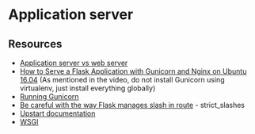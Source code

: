 # Application server
## Resources
* [Application server vs web server](https://www.nginx.com/resources/glossary/application-server-vs-web-server/)
* [How to Serve a Flask Application with Gunicorn and Nginx on Ubuntu 16.04](https://www.digitalocean.com/community/tutorials/how-to-serve-flask-applications-with-gunicorn-and-nginx-on-ubuntu-16-04) (As mentioned in the video, do not install Gunicorn using virtualenv, just install everything globally)
* [Running Gunicorn](https://docs.gunicorn.org/en/latest/run.html)
* [Be careful with the way Flask manages slash in route](https://werkzeug.palletsprojects.com/en/0.14.x/routing/) - strict_slashes
* [Upstart documentation](https://doc.ubuntu-fr.org/upstart)
* [WSGI](https://www.fullstackpython.com/wsgi-servers.html)
